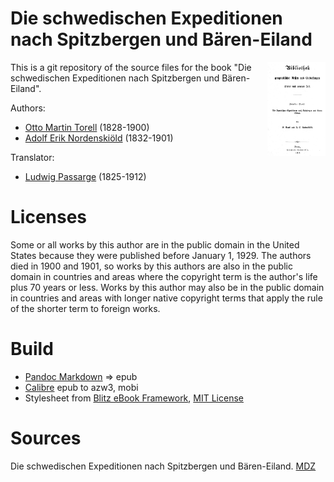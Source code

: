 # Die schwedischen Expeditionen nach Spitzbergen und Bären-Eiland

<img align="right" height="150" src="https://github.com/kogo59/Die_schwedischen_Expeditionen_nach_Spitzbergen_und_Baeren_Eiland/blob/main/images/cover.jpg">

This is a git repository of the source files for the book "Die schwedischen Expeditionen nach Spitzbergen und Bären-Eiland".

Authors:

* [Otto Martin Torell](https://de.wikipedia.org/wiki/Otto_Martin_Torell) (1828-1900)
* [Adolf Erik Nordenskiöld](https://de.wikipedia.org/wiki/Adolf_Erik_Nordenski%C3%B6ld) (1832-1901)

Translator:

* [Ludwig Passarge](https://de.wikipedia.org/wiki/Ludwig_Passarge) (1825-1912)


# Licenses
Some or all works by this author are in the public domain in the United States
because they were published before January 1, 1929. The authors died in 1900 and 1901, so
works by this authors are also in the public domain in countries and areas where
the copyright term is the author's life plus 70 years or less. Works by this
author may also be in the public domain in countries and areas with longer
native copyright terms that apply the rule of the shorter term to foreign works.

# Build
* [Pandoc Markdown](https://pandoc.org/MANUAL.html#pandocs-markdown) => epub
* [Calibre](https://calibre-ebook.com/) epub to azw3, mobi
* Stylesheet from [Blitz eBook Framework](https://friendsofepub.github.io/Blitz/), [MIT License](https://github.com/FriendsOfEpub/Blitz/blob/master/LICENSE)

# Sources
Die schwedischen Expeditionen nach Spitzbergen und Bären-Eiland. [MDZ](https://www.digitale-sammlungen.de/de/view/bsb10465324?page=,1)


